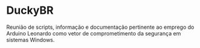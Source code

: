 # DuckyBR


Reunião de scripts, informação e documentação pertinente ao emprego do Arduino Leonardo como vetor de comprometimento da segurança em sistemas Windows.
